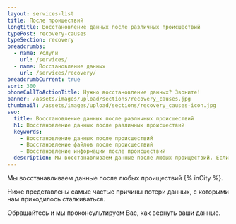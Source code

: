 ```yaml
---
layout: services-list
title: После проишествий
longtitle: Восстановление данных после различных происшествий
typePost: recovery-causes
typeSection: recovery
breadcrumbs:
  - name: Услуги
    url: /services/
  - name: Восстановление данных
    url: /services/recovery/
breadcrumbCurrent: true
sort: 300
phoneCallToActionTitle: Нужно восстановление данных? Звоните!
banner: /assets/images/upload/sections/recovery_causes.jpg
thumbnail: /assets/images/upload/sections/recovery_causes-icon.jpg
seo:
  title: Восстановление данных после различных происшествий
  h1: Восстановление данных после различных происшествий
  keywords: 
    - Восстановление данных после происшествий
    - Восстановление файлов после происшествий
    - Восстановление информации после происшествий
  description: Мы восстанавливаем данные после любых проиществий. Если Вам необходимо вернуть, утерянные во время какого-нибудь проишествия, данные - обращайтесь и мы Вас соориентируем по цене и срокам восстановления.
---
```

Мы восстанавливаем данные после любых проиществий {% inCity %}.

Ниже представлены самые частые причины потери данных, с которыми нам приходилось сталкиваться.

Обращайтесь и мы проконсультируем Вас, как вернуть ваши данные.